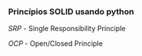### Princípios SOLID usando python

*SRP* - Single Responsibility Principle

*OCP* - Open/Closed Principle
 